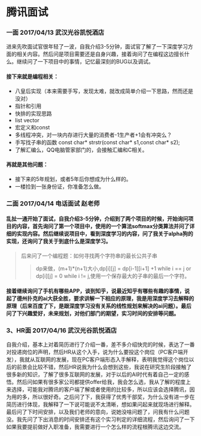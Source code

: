 # 腾讯面试
### 一面 2017/04/13 武汉光谷凯悦酒店
进来先吹面试官很年轻了一波，自我介绍3-5分钟，面试官了解了一下深度学习方面的相关内容。然后问是项目需要还是自身兴趣，接着询问了在编程这边擅长什么。继续问了一下项目中的事情，记忆最深刻的BUG以及调试。
#### 接下来就是编程相关：
* 八皇后实现（本来需要手写，发现太难，就改成简单介绍一下思路，然而还是没对）
* 指针和引用
* 快排的实现思路
* list vector
* 宏定义和const
* 多线程冲突，对一块内存进行大量的消费者-1生产者+1会有冲突么？
* 手写找子串的函数
const char* strstr(const char* s1,const char* s2);
* 了解汇编么，QQ电脑管家部门的，会接触汇编和C相关。
#### 再就是其他问题：
* 接下来的5年规划，或者5年后你想成为什么样的。
* 一楼捡到一张身份证，你准备怎么做。

### 二面 2017/04/14 电话面试 赵老师
#### 乱扯一通开始了面试，自我介绍3-5分钟，介绍到了两个项目的时候，开始询问项目的内容，首先询问了第一个项目中，使用的一个算法softmax分类算法并问了详细的实现内容。然后继续说项目中，看到深度学习的内容，问了我关于alpha狗的实现，还询问了我关于到底什么是深度学习。
>后来问了一个编程题：如何寻找两个字符串的最长公共子串
>> dp来做，(m+1)*(n+1)大小,dp[i][j] = dp[i-1][i+1] +1 while i == j or dp[i][j] = 0 while i != j,使用一个保存最大的子串的最后一个字符。  
#### 接着继续询问了手机有哪些APP，谈到知乎，说最近知乎有哪些有趣的事情，说起了德州扑克的ai大获全胜，要求讲解一下相应的原理，我是用深度学习去解释的原理（后来百度了下，是跟深度学习没有关系的线性规划来解决的ai问题）。最后问了下兴趣爱好，未来规划，对他们部门的期望，实习时间的安排等问题。

### 3、HR面 2017/04/16 武汉光谷凯悦酒店
自我介绍，基本上对着简历进行了介绍一番，差不多介绍快完的时候，表达了一番对投递岗位的声明，然后HR从这个入手，说为什么要投这个岗位（PC客户端开发），我就从互联网的发展，现在PC客户端形态入手解释，表明我觉得这个岗位以后的前景会比较不错，然后HR说我为什么会想到这些，我说在研究生阶段接触了很多新的知识，了解了很多互联网的发展，对于以后的AI时代有着自己一定的感悟。然后问如果有很多家公司都提供offer给我，我会怎么选，我从了解的程度上来选择，可能我对腾讯的客户端了解或者使用的比较多，所以应该会选择腾讯，因为用的多，所以很好奇。之后问了下，我获得了优秀干部奖，为什么没有进一步在简历进行体现，我解释了一下说可能说不太清晰，想如果问起来就现场进行解释。最后问了下时间安排，以及我们老师的意向，说她没啥问题了，问我有什么问题没。我先问了下出消息的时间安排还有这个实习判定的详细流程，然后询问了一下如果我要提前做好入职准备，我需要进行一个怎么样的流程根腾讯这边交流。

